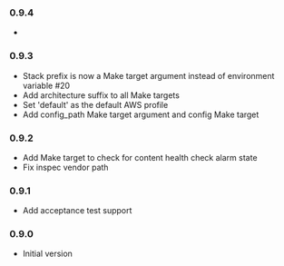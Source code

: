 ### 0.9.4
*

### 0.9.3
* Stack prefix is now a Make target argument instead of environment variable #20
* Add architecture suffix to all Make targets
* Set 'default' as the default AWS profile
* Add config_path Make target argument and config Make target

### 0.9.2
* Add Make target to check for content health check alarm state
* Fix inspec vendor path

### 0.9.1
* Add acceptance test support

### 0.9.0
* Initial version
